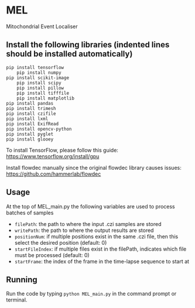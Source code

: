 # MEL
Mitochondrial Event Localiser


## Install the following libraries (indented lines should be installed automatically)
```
pip install tensorflow
	pip install numpy
pip install scikit-image
	pip install scipy
	pip install pillow
	pip install tifffile
	pip install matplotlib
pip install pandas
pip install trimesh
pip install czifile
pip install lxml
pip install ExifRead
pip install opencv-python
pip install pyglet
pip install glooey
```
To install TensorFlow, please follow this guide: https://www.tensorflow.org/install/gpu

Install flowdec manually since the original flowdec library causes issues: https://github.com/hammerlab/flowdec

## Usage
At the top of MEL_main.py the following variables are used to process batches of samples

* `filePath`: the path to where the input .czi samples are stored
* `writePath`: the path to where the output results are stored
* `positionNum`: if multiple positions exist in the same .czi file, then this select the desired position (default: 0)
* `startFileIndex`: if multiple files exist in the filePath, indicates which file must be processed (default: 0)
* `startFrame`: the index of the frame in the time-lapse sequence to start at

## Running
Run the code by typing `python MEL_main.py` in the command prompt or terminal.
